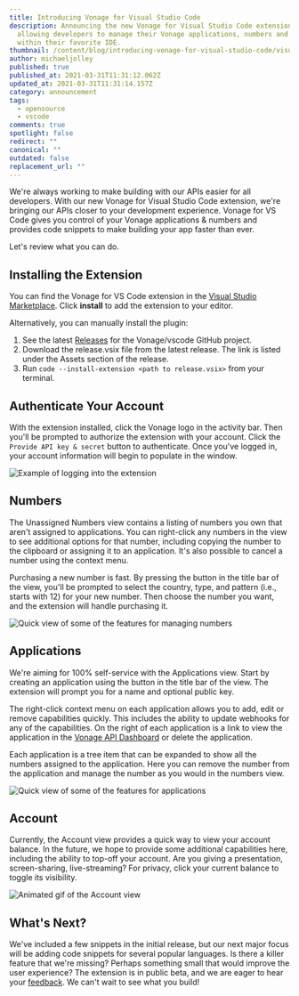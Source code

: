 ```yaml
---
title: Introducing Vonage for Visual Studio Code
description: Announcing the new Vonage for Visual Studio Code extension,
  allowing developers to manage their Vonage applications, numbers and more from
  within their favorite IDE.
thumbnail: /content/blog/introducing-vonage-for-visual-studio-code/visual-studio-code_1200x600.png
author: michaeljolley
published: true
published_at: 2021-03-31T11:31:12.062Z
updated_at: 2021-03-31T11:31:14.157Z
category: announcement
tags:
  - opensource
  - vscode
comments: true
spotlight: false
redirect: ""
canonical: ""
outdated: false
replacement_url: ""
---
```

We're always working to make building with our APIs easier for all developers.
With our new Vonage for Visual Studio Code extension, we're bringing our APIs
closer to your development experience. Vonage for VS Code gives you control of
your Vonage applications & numbers and provides code snippets to make
building your app faster than ever.

Let's review what you can do.

## Installing the Extension

You can find the Vonage for VS Code extension in the
[Visual Studio Marketplace](https://marketplace.visualstudio.com/items?itemName=Vonage.vscode).
Click **install** to add the extension to your editor.

Alternatively, you can manually install the plugin:

1. See the latest [Releases](https://github.com/Vonage/vscode/releases) for
   the Vonage/vscode GitHub project.
2. Download the release.vsix file from the latest release. The link is listed
   under the Assets section of the release.
3. Run `code --install-extension <path to release.vsix>` from your terminal.

## Authenticate Your Account

With the extension installed, click the Vonage logo in the activity bar. Then
you'll be prompted to authorize the extension with your account. Click the
`Provide API key & secret` button to authenticate. Once you've
logged in, your account information will begin to populate in the window.

![Example of logging into the extension](/content/blog/introducing-vonage-for-visual-studio-code/authorization.gif)

## Numbers

The Unassigned Numbers view contains a listing of numbers you own that aren't
assigned to applications. You can right-click any numbers in the view to
see additional options for that number, including copying the number to the
clipboard or assigning it to an application. It's also possible to cancel a
number using the context menu.

Purchasing a new number is fast. By pressing the button in the title bar
of the view, you'll be prompted to select the country, type, and pattern
(i.e., starts with 12) for your new number. Then choose the number you want,
and the extension will handle purchasing it.

![Quick view of some of the features for managing numbers](/content/blog/introducing-vonage-for-visual-studio-code/numbers.gif)

## Applications

We're aiming for 100% self-service with the Applications view. Start by
creating an application using the button in the title bar of the view. The
extension will prompt you for a name and optional public key. 

The right-click context menu on each application allows you to add, edit or
remove capabilities quickly. This includes the ability to update webhooks
for any of the capabilities. On the right of each application is a link to
view the application in the [Vonage API Dashboard](https://dashboard.nexmo.com)
or delete the application.

Each application is a tree item that can be expanded to show all the numbers
assigned to the application. Here you can remove the number from the application
and manage the number as you would in the numbers view. 

![Quick view of some of the features for applications](/content/blog/introducing-vonage-for-visual-studio-code/applications.gif)

## Account

Currently, the Account view provides a quick way to view your account balance.
In the future, we hope to provide some additional capabilities here, including
the ability to top-off your account. Are you giving a presentation, screen-sharing,
live-streaming? For privacy, click your current balance to toggle its visibility.

![Animated gif of the Account view](/content/blog/introducing-vonage-for-visual-studio-code/account.gif)

## What's Next?

We've included a few snippets in the initial release, but our next major focus
will be adding code snippets for several popular languages. Is there a killer
feature that we're missing? Perhaps something small that would improve the
user experience? The extension is in public beta, and we are eager to hear
your [feedback](https://docs.google.com/forms/d/e/1FAIpQLSffDoFTsYla2wMKk83x2TECXTYkixrIHVnoPTnIE7ft-hyu5A/viewform). We can't wait to see what you build!